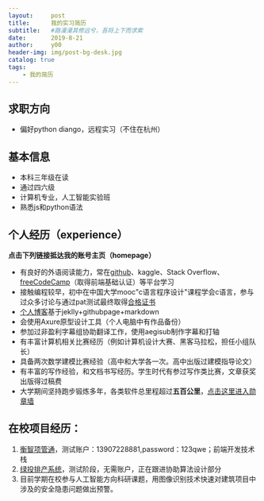 ```yaml
---
layout:     post
title:      我的实习简历
subtitle:   #路漫漫其修远兮，吾将上下而求索
date:       2019-8-21
author:     y00
header-img: img/post-bg-desk.jpg
catalog: true
tags:
    - 我的简历 
---
```



## 求职方向

* 偏好python diango，远程实习（不住在杭州）

## 基本信息

* 本科三年级在读
* 通过四六级
* 计算机专业，人工智能实验班
* 熟悉js和python语法

## 个人经历（experience）

**点击下列链接抵达我的账号主页（homepage）**

* 有良好的外语阅读能力，常在[github](https://github.com/snowflowersnowflake)、kaggle、Stack Overflow、[freeCodeCamp](https://freecodecamp.cn/snowflowersnowflake)（取得前端基础认证）等平台学习
* 接触编程较早，初中在中国大学mooc"c语言程序设计"课程学会c语言，参与过众多讨论与通过pat测试最终取得[合格证书](https://www.icourse163.org/home.htm?userId=869217#/home/mycert?userId=869217&type=2&p=1)
* [个人博客](https://snowflowersnowflake.github.io/)基于jeklly+githubpage+markdown
* 会使用Axure原型设计工具（个人电脑中有作品备份）
* 参加过非盈利字幕组协助翻译工作，使用aegisub制作字幕和打轴
* 有丰富计算机相关比赛经历（例如计算机设计大赛、黑客马拉松，担任小组队长）
* 具备两次数学建模比赛经验（高中和大学各一次。高中出版过建模指导论文）
* 有丰富的写作经验，和文档书写经历。学生时代有参过写作类比赛，文章获奖出版得过稿费
* 大学期间坚持跑步锻炼多年，各类软件总里程超过**五百公里**，[点击这里进入勋章墙](https://github.com/snowflowersnowflake/snowflowersnowflake.github.io/blob/master/img/sport.jpg)

## 在校项目经历：
1. [衡智项管通](http://115.159.83.179:8093/#/login?redirect=%2Fdashboard)，测试账户：13907228881,password：123qwe；前端开发技术栈
2. [绿投排产系统](http://115.159.83.179:8086/)，测试阶段，无需账户，正在跟进协助算法设计部分
3. 目前学期在校参与人工智能方向科研课题，用图像识别技术快速对建筑项目中涉及的安全隐患问题做出预警。

 
